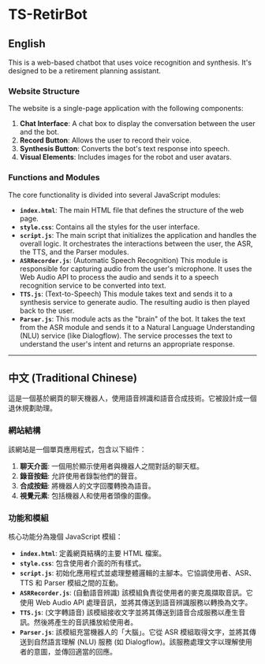 # TS-RetirBot

## English

This is a web-based chatbot that uses voice recognition and synthesis. It's designed to be a retirement planning assistant.

### Website Structure

The website is a single-page application with the following components:

1.  **Chat Interface**: A chat box to display the conversation between the user and the bot.
2.  **Record Button**: Allows the user to record their voice.
3.  **Synthesis Button**: Converts the bot's text response into speech.
4.  **Visual Elements**: Includes images for the robot and user avatars.

### Functions and Modules

The core functionality is divided into several JavaScript modules:

*   **`index.html`**: The main HTML file that defines the structure of the web page.
*   **`style.css`**: Contains all the styles for the user interface.
*   **`script.js`**: The main script that initializes the application and handles the overall logic. It orchestrates the interactions between the user, the ASR, the TTS, and the Parser modules.
*   **`ASRRecorder.js`**: (Automatic Speech Recognition) This module is responsible for capturing audio from the user's microphone. It uses the Web Audio API to process the audio and sends it to a speech recognition service to be converted into text.
*   **`TTS.js`**: (Text-to-Speech) This module takes text and sends it to a synthesis service to generate audio. The resulting audio is then played back to the user.
*   **`Parser.js`**: This module acts as the "brain" of the bot. It takes the text from the ASR module and sends it to a Natural Language Understanding (NLU) service (like Dialogflow). The service processes the text to understand the user's intent and returns an appropriate response.

---

## 中文 (Traditional Chinese)

這是一個基於網頁的聊天機器人，使用語音辨識和語音合成技術。它被設計成一個退休規劃助理。

### 網站結構

該網站是一個單頁應用程式，包含以下組件：

1.  **聊天介面**: 一個用於顯示使用者與機器人之間對話的聊天框。
2.  **錄音按鈕**: 允許使用者錄製他們的聲音。
3.  **合成按鈕**: 將機器人的文字回覆轉換為語音。
4.  **視覺元素**: 包括機器人和使用者頭像的圖像。

### 功能和模組

核心功能分為幾個 JavaScript 模組：

*   **`index.html`**: 定義網頁結構的主要 HTML 檔案。
*   **`style.css`**: 包含使用者介面的所有樣式。
*   **`script.js`**: 初始化應用程式並處理整體邏輯的主腳本。它協調使用者、ASR、TTS 和 Parser 模組之間的互動。
*   **`ASRRecorder.js`**: (自動語音辨識) 該模組負責從使用者的麥克風擷取音訊。它使用 Web Audio API 處理音訊，並將其傳送到語音辨識服務以轉換為文字。
*   **`TTS.js`**: (文字轉語音) 該模組接收文字並將其傳送到語音合成服務以產生音訊。然後將產生的音訊播放給使用者。
*   **`Parser.js`**: 該模組充當機器人的「大腦」。它從 ASR 模組取得文字，並將其傳送到自然語言理解 (NLU) 服務 (如 Dialogflow)。該服務處理文字以理解使用者的意圖，並傳回適當的回應。
